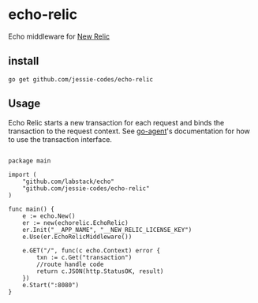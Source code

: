 # echo-relic
Echo middleware for [New Relic](https://newrelic.com/)

## install

`go get github.com/jessie-codes/echo-relic`

## Usage

Echo Relic starts a new transaction for each request and binds the transaction
to the request context. See [go-agent](https://github.com/newrelic/go-agent)'s
documentation for how to use the transaction interface.

```golang

package main

import (
	"github.com/labstack/echo"
	"github.com/jessie-codes/echo-relic"
)

func main() {
	e := echo.New()
	er := new(echorelic.EchoRelic)
	er.Init("__APP_NAME", "__NEW_RELIC_LICENSE_KEY")
	e.Use(er.EchoRelicMiddleware())

	e.GET("/", func(c echo.Context) error {
		txn := c.Get("transaction")
		//route handle code
		return c.JSON(http.StatusOK, result)
	})
	e.Start(":8080")
}

```
